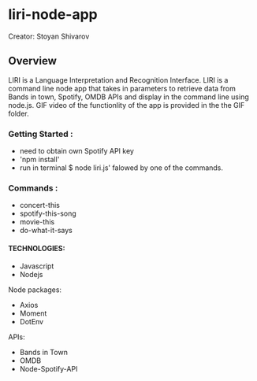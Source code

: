 # liri-node-app

Creator: Stoyan Shivarov

## Overview

LIRI is a Language Interpretation and Recognition Interface. LIRI is a command line node app that takes in parameters to retrieve data from Bands in town, Spotify, OMDB APIs and display in the command line using node.js.
GIF video of the functionlity of the app is provided in the the GIF folder.


### Getting Started :

 * need to obtain own  Spotify API key
 * 'npm install' 
 * run in terminal $ node liri.js' falowed by one of the commands.

 ### Commands :

* concert-this
* spotify-this-song
* movie-this
* do-what-it-says

#### TECHNOLOGIES:

* Javascript
* Nodejs

Node packages:

* Axios
* Moment
* DotEnv

APIs:

* Bands in Town
* OMDB
* Node-Spotify-API